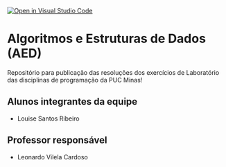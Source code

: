 [![Open in Visual Studio Code](https://classroom.github.com/assets/open-in-vscode-c66648af7eb3fe8bc4f294546bfd86ef473780cde1dea487d3c4ff354943c9ae.svg)](https://classroom.github.com/online_ide?assignment_repo_id=8242159&assignment_repo_type=AssignmentRepo)
# Algoritmos e Estruturas de Dados (AED)
Repositório para publicação das resoluções dos exercícios de Laboratório das disciplinas de programação da PUC Minas!

## Alunos integrantes da equipe

* Louise Santos Ribeiro

## Professor responsável

* Leonardo Vilela Cardoso
